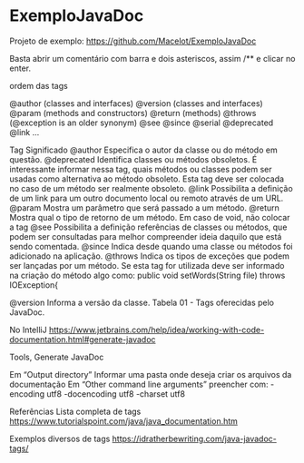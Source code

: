 # ExemploJavaDoc

Projeto de exemplo:
https://github.com/Macelot/ExemploJavaDoc

Basta abrir um comentário com barra e dois asteriscos, assim /** e clicar no enter.

ordem das tags

@author (classes and interfaces)
@version (classes and interfaces)
@param (methods and constructors)
@return (methods)
@throws (@exception is an older synonym)
@see
@since
@serial
@deprecated
@link
...

Tag	Significado
@author	Especifica o autor da classe ou do método em questão.
@deprecated	Identifica classes ou métodos obsoletos. É interessante informar nessa tag, quais métodos ou classes podem ser usadas como alternativa ao método obsoleto. Esta tag deve ser colocada no caso de um método ser realmente obsoleto.
@link	Possibilita a definição de um link para um outro documento local ou remoto através de um URL.
@param	Mostra um parâmetro que será passado a um método.
@return	Mostra qual o tipo de retorno de um método. Em caso de void, não colocar a tag
@see	Possibilita a definição referências de classes ou métodos, que podem ser consultadas para melhor compreender     ideia daquilo que está sendo comentada.
@since	Indica desde quando uma classe ou métodos foi adicionado na aplicação.
@throws	Indica os tipos de exceções que podem ser lançadas por um método. Se esta tag for utilizada deve ser informado na criação do método algo como:
public void setWords(String file) throws IOException{

@version	Informa a versão da classe.
Tabela 01 - Tags oferecidas pelo JavaDoc.


No IntelliJ
https://www.jetbrains.com/help/idea/working-with-code-documentation.html#generate-javadoc

Tools, Generate JavaDoc



Em “Output directory” 
Informar uma pasta onde deseja criar os arquivos da documentação
Em “Other command line arguments” 
preencher com: -encoding utf8 -docencoding utf8 -charset utf8


Referências
Lista completa de tags
https://www.tutorialspoint.com/java/java_documentation.htm

Exemplos diversos de tags
https://idratherbewriting.com/java-javadoc-tags/

